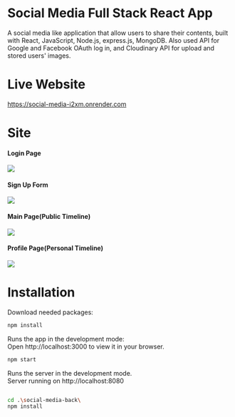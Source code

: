 # Social Media Full Stack React App
A social media like application that allow users to share their contents, built with React, JavaScript, Node.js,
express.js, MongoDB. Also used API for Google and Facebook OAuth log in, and Cloudinary API for upload and stored
users' images.

# Live Website
https://social-media-i2xm.onrender.com

# Site
#### Login Page
![](https://res.cloudinary.com/dgagjfe3g/image/upload/v1677188448/WebsiteDemo/loginpage_aznrp6.png)

#### Sign Up Form
![](https://res.cloudinary.com/dgagjfe3g/image/upload/v1677188445/WebsiteDemo/signuppage_xhrlia.png)

#### Main Page(Public Timeline)
![](https://res.cloudinary.com/dgagjfe3g/image/upload/v1677188442/WebsiteDemo/mainpage_xn47a1.png)

#### Profile Page(Personal Timeline)
![](https://res.cloudinary.com/dgagjfe3g/image/upload/v1677188353/WebsiteDemo/profilepage_jkcgem.png)

# Installation
Download needed packages:
```bash
npm install
```

Runs the app in the development mode: \
Open http://localhost:3000 to view it in your browser.
```bash
npm start
```

Runs the server in the development mode.\
Server running on http://localhost:8080
```bash

cd .\social-media-back\
npm install
```

